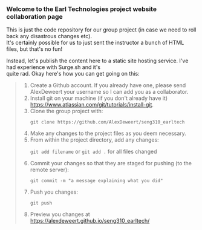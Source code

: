 ### Welcome to the Earl Technologies project website collaboration page
This is just the code repository for our group project (in case we need to roll back any disastrous changes etc).<br>
It's certainly possible for us to just sent the instructor a bunch of HTML files, but that's no fun!<br>
<p>
Instead, let's publish the content here to a static site hosting service. I've had experience with Surge.sh and it's<br>
quite rad. Okay here's how you can get going on this:<br>

> 1. Create a Github account. If you already have one, please send AlexDeweert your username so I can add you as a collaborator.
> 2. Install git on your machine (if you don't already have it) https://www.atlassian.com/git/tutorials/install-git.
> 3. Clone the group project with: <p>`git clone https://github.com/AlexDeweert/seng310_earltech`<p>
> 4. Make any changes to the project files as you deem necessary.
> 5. From within the project directory, add any changes: <p>`git add filename` or `git add .` for all files changed<p>
> 6. Commit your changes so that they are staged for pushing (to the remote server): <p>`git commit -m "a message explaining what you did"`<p>
> 7. Push you changes: <p>`git push`<p>
> 8. Preview you changes at https://alexdeweert.github.io/seng310_earltech/

